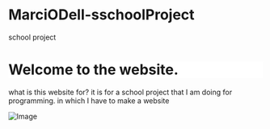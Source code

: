 # MarciODell-sschoolProject
<!DOCTYPE html>
<html>
<head>
school project

<style>
    {
        background: #B90E0A;
        color: white;
    }
    </style>
</head>
<h1 style = "background:white">Welcome to the website.</h1>


<p> what is this website for?
it is for a school project that I am doing for programming. in which I have to make a website  </p>

![Image](https://github.com/user-attachments/assets/dd01f933-4004-4953-b044-4dd79c407aa5)
